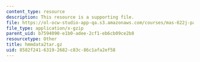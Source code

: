 ```yaml
---
content_type: resource
description: This resource is a supporting file.
file: https://ol-ocw-studio-app-qa.s3.amazonaws.com/courses/mas-622j-pattern-recognition-and-analysis-fall-2006/8582f24163192682c83c86c1afa2ef58_hmmdata2tar.gz
file_type: application/x-gzip
parent_uid: b7594090-e1b0-adee-2cf1-eb6cb09ce2b8
resourcetype: Other
title: hmmdata2tar.gz
uid: 8582f241-6319-2682-c83c-86c1afa2ef58
---
```


